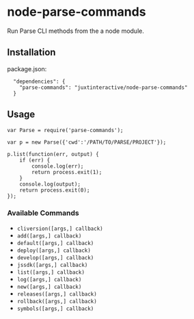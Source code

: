 node-parse-commands
===================

Run Parse CLI methods from the a node module.


Installation
------------
package.json:

```
  "dependencies": {
    "parse-commands": "juxtinteractive/node-parse-commands"
  }
```

Usage
------

```
var Parse = require('parse-commands');

var p = new Parse({'cwd':'/PATH/TO/PARSE/PROJECT'});

p.list(function(err, output) {
	if (err) {
		console.log(err);
		return process.exit(1);
	}
	console.log(output);
	return process.exit(0);
});
```


### Available Commands

- `cliversion([args,] callback)`
- `add([args,] callback)`
- `default([args,] callback)`
- `deploy([args,] callback)`
- `develop([args,] callback)`
- `jssdk([args,] callback)`
- `list([args,] callback)`
- `log([args,] callback)`
- `new([args,] callback)`
- `releases([args,] callback)`
- `rollback([args,] callback)`
- `symbols([args,] callback)`
